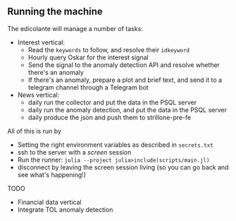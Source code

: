 ## Running the machine

The edicolante will manage a number of tasks:
- Interest vertical:
    - Read the `keywords` to follow, and resolve their `idkeyword`
    - Hourly query Oskar for the interest signal
    - Send the signal to the anomaly detection API and resolve whether there's an anomaly
    - If there's an anomaly, prepare a plot and brief text, and send it to a telegram channel through a Telegram bot
- News vertical:
    - daily run the collector and put the data in the PSQL server
    - daily run the anomaly detection, and put the data in the PSQL server
    - daily produce the json and push them to strillone-pre-fe

All of this is run by
- Setting the right environment variables as described in `secrets.txt`
- ssh to the server with a _screen_ session
- Run the runner:
    `julia --project
    julia>include(scripts/main.jl)`
- disconnect by leaving the screen session living (so you can go back and see what's happening!)

TODO

- Financial data vertical
- Integrate TOL anomaly detection